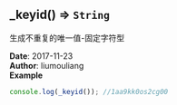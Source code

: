 ## \_keyid() ⇒ <code>String</code>
<p>生成不重复的唯一值-固定字符型</p>

**Date**: 2017-11-23  
**Author**: liumouliang  
**Example**  
```javascript
console.log(_keyid()); //1aa9kk0os2cg00
```
